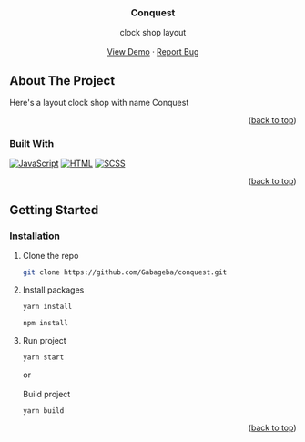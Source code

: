 <div align="center">
<h3 align="center">Conquest</h3>
<p align="center">
  clock shop layout
  <br />
  <br />
    <a href="https://gabageba.github.io/conquest/">View Demo</a>
    ·
    <a href="https://github.com/Gabageba/conquest/issues">Report Bug</a>
  </p>
</div>




<!-- ABOUT THE PROJECT -->
## About The Project

Here's a layout clock shop with name Conquest
<p align="right">(<a href="#readme-top">back to top</a>)</p>



### Built With

[![JavaScript](https://skills.thijs.gg/icons?i=js)](https://skills.thijs.gg)
[![HTML](https://skills.thijs.gg/icons?i=html)](https://skills.thijs.gg)
[![SCSS](https://skills.thijs.gg/icons?i=scss)](https://skills.thijs.gg)

<p align="right">(<a href="#readme-top">back to top</a>)</p>



<!-- GETTING STARTED -->
## Getting Started

### Installation

1. Clone the repo
   ```sh
   git clone https://github.com/Gabageba/conquest.git
   ```
2. Install packages
    ```sh
   yarn install
   ```
   ```sh
   npm install
   ```
3. Run project 
    ```sh
   yarn start
   ```
   or
   <br/>
   <br/>
   Build project
      ```sh
   yarn build
   ```
   

<p align="right">(<a href="#readme-top">back to top</a>)</p>


